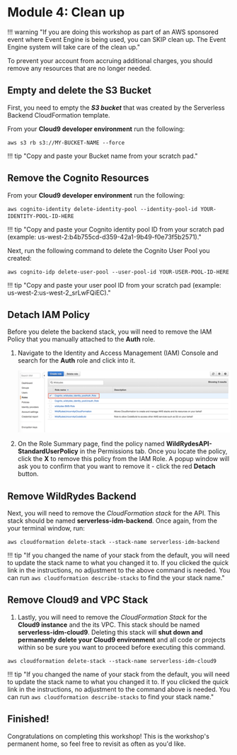 # Module 4: Clean up

!!! warning     "If you are doing this workshop as part of an AWS sponsored event where Event Engine is being used, you can SKIP clean up.  The Event Engine system will take care of the clean up."

To prevent your account from accruing additional charges, you should remove any resources that are no longer needed.

## Empty and delete the S3 Bucket

First, you need to empty the ***S3 bucket*** that was created by the Serverless Backend CloudFormation template.

From your **Cloud9 developer environment** run the following:
	
```
aws s3 rb s3://MY-BUCKET-NAME --force 
```

!!! tip "Copy and paste your Bucket name from your scratch pad."

## Remove the Cognito Resources

From your **Cloud9 developer environment** run the following:
	
```
aws cognito-identity delete-identity-pool --identity-pool-id YOUR-IDENTITY-POOL-ID-HERE
```

!!! tip "Copy and paste your Cognito identity pool ID from your scratch pad (example: us-west-2:b4b755cd-d359-42a1-9b49-f0e73f5b2571)."

Next, run the following command to delete the Cognito User Pool you created:

```
aws cognito-idp delete-user-pool --user-pool-id YOUR-USER-POOL-ID-HERE
```
	
!!! tip "Copy and paste your user pool ID from your scratch pad (example: us-west-2:us-west-2_srLwFQiEC)."

## Detach IAM Policy

Before you delete the backend stack, you will need to remove the IAM Policy that you manually attached to the **Auth** role. 

1. Navigate to the Identity and Access Management (IAM) Console and search for the **Auth** role and click into it.

	![Find Auth Role](./images/iam-cleanup-findAuthRole.png)
	
2. On the Role Summary page, find the policy named **WildRydesAPI-StandardUserPolicy** in the Permissions tab. Once you locate the policy, click the **X** to remove this policy from the IAM Role. A popup window will ask you to confirm that you want to remove it - click the red **Detach** button.

## Remove WildRydes Backend

Next, you will need to remove the *CloudFormation stack* for the API. This stack should be named **serverless-idm-backend**. Once again, from the your terminal window, run:

```
aws cloudformation delete-stack --stack-name serverless-idm-backend
```
!!! tip "If you changed the name of your stack from the default, you will need to update the stack name to what you changed it to.  If you clicked the quick link in the instructions, no adjustment to the above command is needed. You can run `aws cloudformation describe-stacks` to find the your stack name."

## Remove Cloud9 and VPC Stack

1. Lastly, you will need to remove the *CloudFormation Stack* for the **Cloud9 instance** and the its VPC. This stack should be named **serverless-idm-cloud9**. Deleting this stack will **shut down and permanently delete your Cloud9 environment** and all code or projects within so be sure you want to proceed before executing this command.

```
aws cloudformation delete-stack --stack-name serverless-idm-cloud9
```
	
!!! tip "If you changed the name of your stack from the default, you will need to update the stack name to what you changed it to.  If you clicked the quick link in the instructions, no adjustment to the command above is needed.  You can run `aws cloudformation describe-stacks` to find your stack name."


## Finished!

Congratulations on completing this workshop! This is the workshop's permanent home, so feel free to revisit as often as you'd like.


